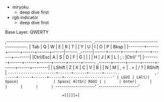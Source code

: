 - miryoku
    - deep dive first 
- rgb indicator
    - deep dive first
    
 Base Layer: QWERTY

,-------------------------------------------.                              ,-------------------------------------------.
|  Tab   |   Q  |   W  |   E  |   R  |   T  |                              |   Y  |   U  |   I  |   O  |   P  |  Bksp  |
|--------+------+------+------+------+------|------.                ,------|------+------+------+------+------+--------|
|Ctrl/Esc|   A  |   S  |   D  |   F  |   G  |      |                |      |   H  |   J  |   K  |   L  | ;  : |Ctrl/' "|
|--------+------+------+------+------+------+------.                ,------+------+------+------+------+------+--------|
| LShift |   Z  |   X  |   C  |   V  |   B  |                              |   N  |   M  | ,  < | . >  | /  ? | RShift |
`----------------------+------+------+------+------.                ,------+------+------+------+----------------------'
                              | LGUI | LAlt/| Space|                | Space| AltGr| RGUI |
                              |      | Enter|      |                |      |      |      |
                              `--------------------'                `--------------------'



                              =[]]][=]
